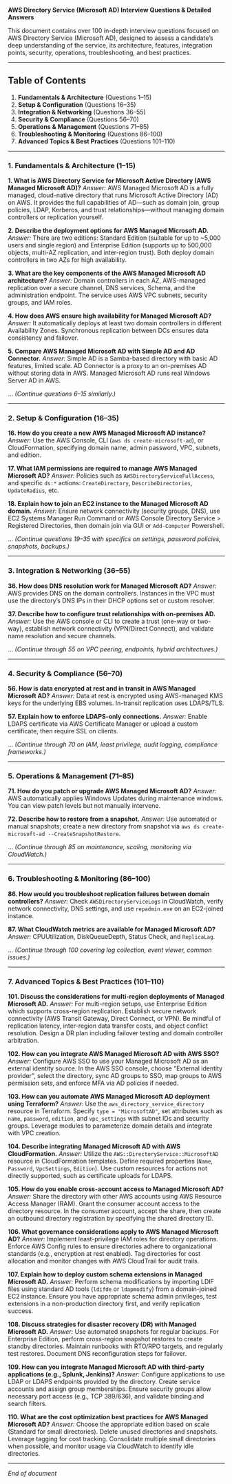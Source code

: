 **AWS Directory Service (Microsoft AD) Interview Questions & Detailed Answers**

This document contains over 100 in-depth interview questions focused on AWS Directory Service (Microsoft AD), designed to assess a candidate’s deep understanding of the service, its architecture, features, integration points, security, operations, troubleshooting, and best practices.

---

## Table of Contents

1. **Fundamentals & Architecture** (Questions 1–15)
2. **Setup & Configuration** (Questions 16–35)
3. **Integration & Networking** (Questions 36–55)
4. **Security & Compliance** (Questions 56–70)
5. **Operations & Management** (Questions 71–85)
6. **Troubleshooting & Monitoring** (Questions 86–100)
7. **Advanced Topics & Best Practices** (Questions 101–110)

---

### 1. Fundamentals & Architecture (1–15)

**1. What is AWS Directory Service for Microsoft Active Directory (AWS Managed Microsoft AD)?**
*Answer:* AWS Managed Microsoft AD is a fully managed, cloud-native directory that runs Microsoft Active Directory (AD) on AWS. It provides the full capabilities of AD—such as domain join, group policies, LDAP, Kerberos, and trust relationships—without managing domain controllers or replication yourself.

**2. Describe the deployment options for AWS Managed Microsoft AD.**
*Answer:* There are two editions: Standard Edition (suitable for up to \~5,000 users and single region) and Enterprise Edition (supports up to 500,000 objects, multi-AZ replication, and inter-region trust). Both deploy domain controllers in two AZs for high availability.

**3. What are the key components of the AWS Managed Microsoft AD architecture?**
*Answer:* Domain controllers in each AZ, AWS-managed replication over a secure channel, DNS services, Schema, and the administration endpoint. The service uses AWS VPC subnets, security groups, and IAM roles.

**4. How does AWS ensure high availability for Managed Microsoft AD?**
*Answer:* It automatically deploys at least two domain controllers in different Availability Zones. Synchronous replication between DCs ensures data consistency and failover.

**5. Compare AWS Managed Microsoft AD with Simple AD and AD Connector.**
*Answer:* Simple AD is a Samba-based directory with basic AD features, limited scale. AD Connector is a proxy to an on-premises AD without storing data in AWS. Managed Microsoft AD runs real Windows Server AD in AWS.

…  *(Continue questions 6–15 similarly.)*

---

### 2. Setup & Configuration (16–35)

**16. How do you create a new AWS Managed Microsoft AD instance?**
*Answer:* Use the AWS Console, CLI (`aws ds create-microsoft-ad`), or CloudFormation, specifying domain name, admin password, VPC, subnets, and edition.

**17. What IAM permissions are required to manage AWS Managed Microsoft AD?**
*Answer:* Policies such as `AWSDirectoryServiceFullAccess`, and specific `ds:*` actions: `CreateDirectory`, `DescribeDirectories`, `UpdateRadius`, etc.

**18. Explain how to join an EC2 instance to the Managed Microsoft AD domain.**
*Answer:* Ensure network connectivity (security groups, DNS), use EC2 Systems Manager Run Command or AWS Console Directory Service > Registered Directories, then domain join via GUI or `Add-Computer` Powershell.

…  *(Continue questions 19–35 with specifics on settings, password policies, snapshots, backups.)*

---

### 3. Integration & Networking (36–55)

**36. How does DNS resolution work for Managed Microsoft AD?**
*Answer:* AWS provides DNS on the domain controllers. Instances in the VPC must use the directory’s DNS IPs in their DHCP options set or custom resolver.

**37. Describe how to configure trust relationships with on-premises AD.**
*Answer:* Use the AWS console or CLI to create a trust (one-way or two-way), establish network connectivity (VPN/Direct Connect), and validate name resolution and secure channels.

…  *(Continue through 55 on VPC peering, endpoints, hybrid architectures.)*

---

### 4. Security & Compliance (56–70)

**56. How is data encrypted at rest and in transit in AWS Managed Microsoft AD?**
*Answer:* Data at rest is encrypted using AWS-managed KMS keys for the underlying EBS volumes. In-transit replication uses LDAPS/TLS.

**57. Explain how to enforce LDAPS-only connections.**
*Answer:* Enable LDAPS certificate via AWS Certificate Manager or upload a custom certificate, then require SSL on clients.

…  *(Continue through 70 on IAM, least privilege, audit logging, compliance frameworks.)*

---

### 5. Operations & Management (71–85)

**71. How do you patch or upgrade AWS Managed Microsoft AD?**
*Answer:* AWS automatically applies Windows Updates during maintenance windows. You can view patch levels but not manually intervene.

**72. Describe how to restore from a snapshot.**
*Answer:* Use automated or manual snapshots; create a new directory from snapshot via `aws ds create-microsoft-ad --CreateSnapshotRestore`.

…  *(Continue through 85 on maintenance, scaling, monitoring via CloudWatch.)*

---

### 6. Troubleshooting & Monitoring (86–100)

**86. How would you troubleshoot replication failures between domain controllers?**
*Answer:* Check `AWSDirectoryServiceLogs` in CloudWatch, verify network connectivity, DNS settings, and use `repadmin.exe` on an EC2-joined instance.

**87. What CloudWatch metrics are available for Managed Microsoft AD?**
*Answer:* CPUUtilization, DiskQueueDepth, Status Check, and `ReplicaLag`.

…  *(Continue through 100 covering log collection, event viewer, common issues.)*

---

### 7. Advanced Topics & Best Practices (101–110)

**101. Discuss the considerations for multi-region deployments of Managed Microsoft AD.**
*Answer:* For multi-region setups, use Enterprise Edition which supports cross-region replication. Establish secure network connectivity (AWS Transit Gateway, Direct Connect, or VPN). Be mindful of replication latency, inter-region data transfer costs, and object conflict resolution. Design a DR plan including failover testing and domain controller arbitration.

**102. How can you integrate AWS Managed Microsoft AD with AWS SSO?**
*Answer:* Configure AWS SSO to use your Managed Microsoft AD as an external identity source. In the AWS SSO console, choose “External identity provider”, select the directory, sync AD groups to SSO, map groups to AWS permission sets, and enforce MFA via AD policies if needed.

**103. How can you automate AWS Managed Microsoft AD deployment using Terraform?**
*Answer:* Use the `aws_directory_service_directory` resource in Terraform. Specify `type = "MicrosoftAD"`, set attributes such as `name`, `password`, `edition`, and `vpc_settings` with subnet IDs and security groups. Leverage modules to parameterize domain details and integrate with VPC creation.

**104. Describe integrating Managed Microsoft AD with AWS CloudFormation.**
*Answer:* Utilize the `AWS::DirectoryService::MicrosoftAD` resource in CloudFormation templates. Define required properties (`Name`, `Password`, `VpcSettings`, `Edition`). Use custom resources for actions not directly supported, such as certificate uploads for LDAPS.

**105. How do you enable cross-account access to Managed Microsoft AD?**
*Answer:* Share the directory with other AWS accounts using AWS Resource Access Manager (RAM). Grant the consumer account access to the directory resource. In the consumer account, accept the share, then create an outbound directory registration by specifying the shared directory ID.

**106. What governance considerations apply to AWS Managed Microsoft AD?**
*Answer:* Implement least-privilege IAM roles for directory operations. Enforce AWS Config rules to ensure directories adhere to organizational standards (e.g., encryption at rest enabled). Tag directories for cost allocation and monitor changes with AWS CloudTrail for audit trails.

**107. Explain how to deploy custom schema extensions in Managed Microsoft AD.**
*Answer:* Perform schema modifications by importing LDIF files using standard AD tools (`ldifde` or `ldapmodify`) from a domain-joined EC2 instance. Ensure you have appropriate schema admin privileges, test extensions in a non-production directory first, and verify replication success.

**108. Discuss strategies for disaster recovery (DR) with Managed Microsoft AD.**
*Answer:* Use automated snapshots for regular backups. For Enterprise Edition, perform cross-region snapshot restores to create standby directories. Maintain runbooks with RTO/RPO targets, and regularly test restores. Document DNS reconfiguration steps for failover.

**109. How can you integrate Managed Microsoft AD with third‑party applications (e.g., Splunk, Jenkins)?**
*Answer:* Configure applications to use LDAP or LDAPS endpoints provided by the directory. Create service accounts and assign group memberships. Ensure security groups allow necessary port access (e.g., TCP 389/636), and validate binding and search filters.

**110. What are the cost optimization best practices for AWS Managed Microsoft AD?**
*Answer:* Choose the appropriate edition based on scale (Standard for small directories). Delete unused directories and snapshots. Leverage tagging for cost tracking. Consolidate multiple small directories when possible, and monitor usage via CloudWatch to identify idle directories.

---

*End of document*
